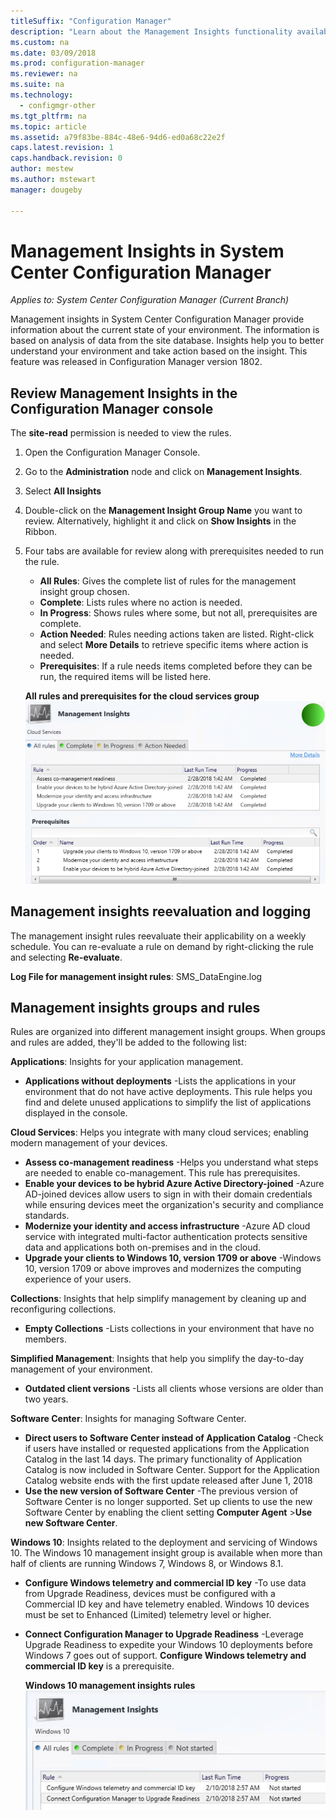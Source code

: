 ```yaml
---
titleSuffix: "Configuration Manager"
description: "Learn about the Management Insights functionality available in the Configuration Manager console."
ms.custom: na
ms.date: 03/09/2018
ms.prod: configuration-manager
ms.reviewer: na
ms.suite: na
ms.technology:
  - configmgr-other
ms.tgt_pltfrm: na
ms.topic: article
ms.assetid: a79f83be-884c-48e6-94d6-ed0a68c22e2f
caps.latest.revision: 1
caps.handback.revision: 0
author: mestew
ms.author: mstewart
manager: dougeby

---
```

# Management Insights in System Center Configuration Manager

*Applies to: System Center Configuration Manager (Current Branch)*

Management insights in System Center Configuration Manager provide information about the current state of your environment. The information is based on analysis of data from the site database. Insights help you to better understand your environment and take action based on the insight. This feature was released in Configuration Manager version 1802. <!--1353967-->

## Review Management Insights in the Configuration Manager console 
The **site-read** permission is needed to view the rules.

1. Open the Configuration Manager Console. 
2. Go to the **Administration** node and click on **Management Insights**.
3. Select **All Insights**
4. Double-click on the **Management Insight Group Name** you want to review. Alternatively, highlight it and click on **Show Insights** in the Ribbon. 
5. Four tabs are available for review along with prerequisites needed to run the rule. 
    - **All Rules**: Gives the complete list of rules for the management insight group chosen.
    - **Complete**:  Lists rules where no action is needed. 
    - **In Progress**: Shows rules where some, but not all, prerequisites are complete.
    - **Action Needed**: Rules needing actions taken are listed. Right-click and select **More Details** to retrieve specific items where action is needed. 
    - **Prerequisites**: If a rule needs items completed before they can be run, the required items will be listed here.  
    
    **All rules and prerequisites for the cloud services group**
    ![Management insights- All rules and prerequisites for cloud services group](./media/Management-insights-all-cloud-rules.png)

## Management insights reevaluation and logging
The management insight rules reevaluate their applicability on a weekly schedule. You can re-evaluate a rule on demand by right-clicking the rule and selecting **Re-evaluate**.

**Log File for management insight rules**: SMS_DataEngine.log
## Management insights groups and rules
Rules are organized into different management insight groups. When groups and rules are added, they'll be added to the following list:

**Applications**: Insights for your application management.

- **Applications without deployments** -Lists the applications in your environment that do not have active deployments. This rule helps you find and delete unused applications to simplify the list of applications displayed in the console. 

**Cloud Services**: Helps you integrate with many cloud services; enabling modern management of your devices. 
 - **Assess co-management readiness** -Helps you understand what steps are needed to enable co-management. This rule has prerequisites. 
 - **Enable your devices to be hybrid Azure Active Directory-joined** -Azure AD-joined devices allow users to sign in with their domain credentials while ensuring devices meet the organization's security and compliance standards. 
 - **Modernize your identity and access infrastructure** -Azure AD cloud service with integrated multi-factor authentication protects sensitive data and applications both on-premises and in the cloud. 
 - **Upgrade your clients to Windows 10, version 1709 or above** -Windows 10, version 1709 or above improves and modernizes the computing experience of your users. 


**Collections**: Insights that help simplify management by cleaning up and reconfiguring collections.
   - **Empty Collections** -Lists collections in your environment that have no members. 

**Simplified Management**: Insights that help you simplify the day-to-day management of your environment. 
   - **Outdated client versions** -Lists all clients whose versions are older than two years. 

**Software Center**: Insights for managing Software Center. 
   - **Direct users to Software Center instead of Application Catalog** -Check if users have installed or requested applications from the Application Catalog in the last 14 days. The primary functionality of Application Catalog is now included in Software Center. Support for the Application Catalog website ends with the first update released after June 1, 2018
   - **Use the new version of Software Center** -The previous version of Software Center is no longer supported. Set up clients to use the new Software Center by enabling the client setting **Computer Agent** >**Use new Software Center**.

**Windows 10**: Insights related to the deployment and servicing of Windows 10. The Windows 10 management insight group is available when more than half of clients are running Windows 7, Windows 8, or Windows 8.1.
   - **Configure Windows telemetry and commercial ID key** -To use data from Upgrade Readiness, devices must be configured with a Commercial ID key and have telemetry enabled. Windows 10 devices must be set to Enhanced (Limited) telemetry level or higher.
   - **Connect Configuration Manager to Upgrade Readiness** -Leverage Upgrade Readiness to expedite your Windows 10 deployments before Windows 7 goes out of support. **Configure Windows telemetry and commercial ID key** is a prerequisite.

     **Windows 10 management insights rules**
    ![Management insights- Rules for Windows 10](./media/Windows-10-insights-group.png)
    